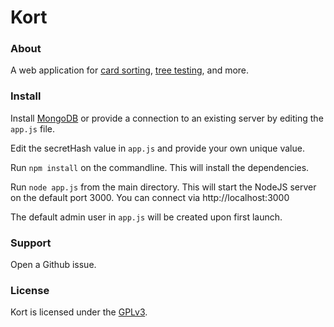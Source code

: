 Kort
===========

### About

A web application for
[card sorting](https://en.wikipedia.org/wiki/Card_sorting),
[tree testing](https://en.wikipedia.org/wiki/Tree_testing),
and more.


### Install

Install [MongoDB](https://www.mongodb.com/) or provide a connection to an existing server
by editing the `app.js` file.

Edit the secretHash value in `app.js` and provide your own unique value.

Run `npm install` on the commandline.  This will install the dependencies.

Run `node app.js` from the main directory.  This will start the NodeJS server
on the default port 3000.  You can connect via http://localhost:3000

The default admin user in `app.js` will be created upon first launch.


### Support

Open a Github issue.

### License

Kort is licensed under the [GPLv3](https://www.gnu.org/licenses/gpl-3.0.en.html).
